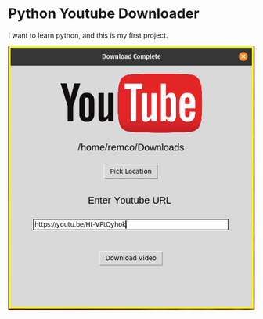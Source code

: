 # Python Youtube Downloader

I want to learn python, and this is my first project.

![yt-dl-gui](.pics/yt-dl-gui.png "yt-dl-gui")
